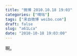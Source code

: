 ```yaml
---
title: "微博 2010.10.18 19:03"
categories: ["嘀咕"]
tags: ["来自微博 weibo.com"]
draft: false
slug: "a61Lca"
date: "2010-10-18 19:03:00"
---
```


<p>啊。 ​​​​</p>
